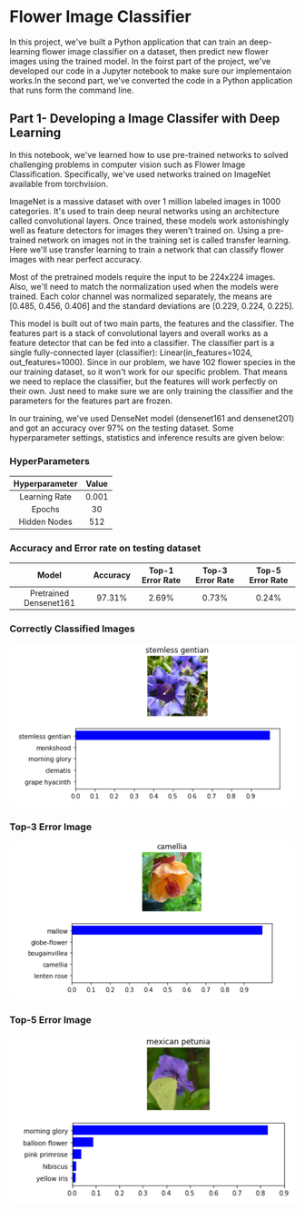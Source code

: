 # Flower Image Classifier

In this project, we've built a Python application that can train an deep-learning flower image classifier on a dataset, then predict new flower images using the trained model. In the foirst part of the project, we've developed our code in a Jupyter notebook to make sure our implementaion works.In the second part, we've converted the code in a Python application that runs form the command line. 

## Part 1- Developing a Image Classifer with Deep Learning

In this notebook, we've learned how to use pre-trained networks to solved challenging problems in computer vision such as Flower Image Classification. Specifically, we've used networks trained on ImageNet available from torchvision.

ImageNet is a massive dataset with over 1 million labeled images in 1000 categories. It's used to train deep neural networks using an architecture called convolutional layers. Once trained, these models work astonishingly well as feature detectors for images they weren't trained on. Using a pre-trained network on images not in the training set is called transfer learning. Here we'll use transfer learning to train a network that can classify flower images with near perfect accuracy.

Most of the pretrained models require the input to be 224x224 images. Also, we'll need to match the normalization used when the models were trained. Each color channel was normalized separately, the means are [0.485, 0.456, 0.406] and the standard deviations are [0.229, 0.224, 0.225].

This model is built out of two main parts, the features and the classifier. The features part is a stack of convolutional layers and overall works as a feature detector that can be fed into a classifier. The classifier part is a single fully-connected layer (classifier): Linear(in_features=1024, out_features=1000). Since in our problem, we have 102 flower species in the our training dataset, so it won't work for our specific problem. That means we need to replace the classifier, but the features will work perfectly on their own. Just need to make sure we are only training the classifier and the parameters for the features part are frozen.

In our training, we've used DenseNet model (densenet161 and densenet201) and got an accuracy over 97% on the testing dataset. Some hyperparameter settings, statistics and inference results are given below:

### HyperParameters
|      Hyperparameter    |       Value       |
| :--------------------: |:-----------------:|
|     Learning Rate		 |       0.001       |
|        Epochs  		 |        30         |
|     Hidden Nodes		 |       512         |


### Accuracy and Error rate on testing dataset
|         Model          |      Accuracy     | Top-1 Error Rate | Top-3 Error Rate | Top-5 Error Rate |
| :--------------------: | :---------------: | :--------------: | :--------------: | :--------------: | 
| Pretrained Densenet161 |      97.31%       |      2.69%       |      0.73%       |      0.24%       |

### Correctly Classified Images
![Correctly Classifid](correct_1.PNG)

### Top-3 Error Image
![Top-3 Error](top_3_1.PNG)

### Top-5 Error Image
![Top-5 Error](top_5_2.PNG)



